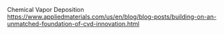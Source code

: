 Chemical Vapor Deposition 
https://www.appliedmaterials.com/us/en/blog/blog-posts/building-on-an-unmatched-foundation-of-cvd-innovation.html 
